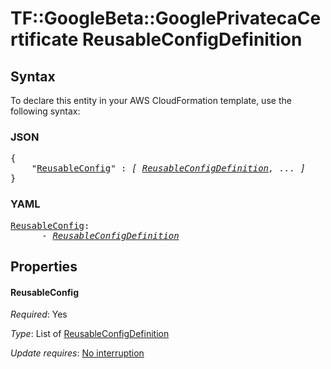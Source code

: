 # TF::GoogleBeta::GooglePrivatecaCertificate ReusableConfigDefinition

## Syntax

To declare this entity in your AWS CloudFormation template, use the following syntax:

### JSON

<pre>
{
    "<a href="#reusableconfig" title="ReusableConfig">ReusableConfig</a>" : <i>[ <a href="reusableconfigdefinition.md">ReusableConfigDefinition</a>, ... ]</i>
}
</pre>

### YAML

<pre>
<a href="#reusableconfig" title="ReusableConfig">ReusableConfig</a>: <i>
      - <a href="reusableconfigdefinition.md">ReusableConfigDefinition</a></i>
</pre>

## Properties

#### ReusableConfig

_Required_: Yes

_Type_: List of <a href="reusableconfigdefinition.md">ReusableConfigDefinition</a>

_Update requires_: [No interruption](https://docs.aws.amazon.com/AWSCloudFormation/latest/UserGuide/using-cfn-updating-stacks-update-behaviors.html#update-no-interrupt)

